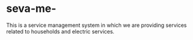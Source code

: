 # seva-me-
This is a service management system in which we are providing services related to households and electric services.
